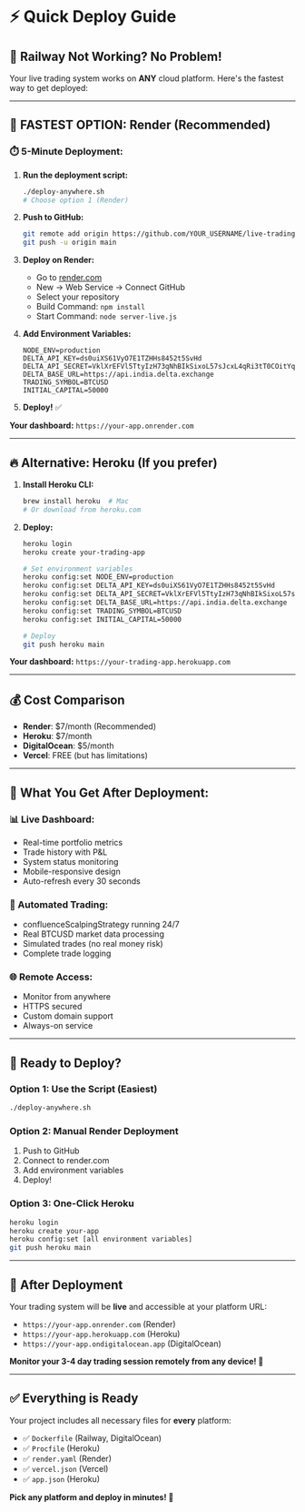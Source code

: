# ⚡ Quick Deploy Guide

## 🎯 **Railway Not Working? No Problem!**

Your live trading system works on **ANY** cloud platform. Here's the fastest way to get deployed:

---

## 🌟 **FASTEST OPTION: Render (Recommended)**

### **⏱️ 5-Minute Deployment:**

1. **Run the deployment script:**
   ```bash
   ./deploy-anywhere.sh
   # Choose option 1 (Render)
   ```

2. **Push to GitHub:**
   ```bash
   git remote add origin https://github.com/YOUR_USERNAME/live-trading-system.git
   git push -u origin main
   ```

3. **Deploy on Render:**
   - Go to [render.com](https://render.com)
   - New → Web Service → Connect GitHub
   - Select your repository
   - Build Command: `npm install`
   - Start Command: `node server-live.js`

4. **Add Environment Variables:**
   ```
   NODE_ENV=production
   DELTA_API_KEY=ds0uiXS61VyO7E1TZHHs8452t5SvHd
   DELTA_API_SECRET=VklXrEFVl5TtyIzH73qNhBIkSixoL57sJcxL4qRi3tT0COitYqm1iAYf5ogx
   DELTA_BASE_URL=https://api.india.delta.exchange
   TRADING_SYMBOL=BTCUSD
   INITIAL_CAPITAL=50000
   ```

5. **Deploy!** ✅

**Your dashboard:** `https://your-app.onrender.com`

---

## 🔥 **Alternative: Heroku (If you prefer)**

1. **Install Heroku CLI:**
   ```bash
   brew install heroku  # Mac
   # Or download from heroku.com
   ```

2. **Deploy:**
   ```bash
   heroku login
   heroku create your-trading-app
   
   # Set environment variables
   heroku config:set NODE_ENV=production
   heroku config:set DELTA_API_KEY=ds0uiXS61VyO7E1TZHHs8452t5SvHd
   heroku config:set DELTA_API_SECRET=VklXrEFVl5TtyIzH73qNhBIkSixoL57sJcxL4qRi3tT0COitYqm1iAYf5ogx
   heroku config:set DELTA_BASE_URL=https://api.india.delta.exchange
   heroku config:set TRADING_SYMBOL=BTCUSD
   heroku config:set INITIAL_CAPITAL=50000
   
   # Deploy
   git push heroku main
   ```

**Your dashboard:** `https://your-trading-app.herokuapp.com`

---

## 💰 **Cost Comparison**
- **Render**: $7/month (Recommended)
- **Heroku**: $7/month 
- **DigitalOcean**: $5/month
- **Vercel**: FREE (but has limitations)

---

## 🎉 **What You Get After Deployment:**

### **📊 Live Dashboard:**
- Real-time portfolio metrics
- Trade history with P&L
- System status monitoring
- Mobile-responsive design
- Auto-refresh every 30 seconds

### **🤖 Automated Trading:**
- confluenceScalpingStrategy running 24/7
- Real BTCUSD market data processing
- Simulated trades (no real money risk)
- Complete trade logging

### **🌐 Remote Access:**
- Monitor from anywhere
- HTTPS secured
- Custom domain support
- Always-on service

---

## 🚀 **Ready to Deploy?**

### **Option 1: Use the Script (Easiest)**
```bash
./deploy-anywhere.sh
```

### **Option 2: Manual Render Deployment**
1. Push to GitHub
2. Connect to render.com
3. Add environment variables
4. Deploy!

### **Option 3: One-Click Heroku**
```bash
heroku login
heroku create your-app
heroku config:set [all environment variables]
git push heroku main
```

---

## 📱 **After Deployment**

Your trading system will be **live** and accessible at your platform URL:
- `https://your-app.onrender.com` (Render)
- `https://your-app.herokuapp.com` (Heroku)
- `https://your-app.ondigitalocean.app` (DigitalOcean)

**Monitor your 3-4 day trading session remotely from any device! 🚀**

---

## ✅ **Everything is Ready**

Your project includes all necessary files for **every** platform:
- ✅ `Dockerfile` (Railway, DigitalOcean)
- ✅ `Procfile` (Heroku)
- ✅ `render.yaml` (Render)
- ✅ `vercel.json` (Vercel)
- ✅ `app.json` (Heroku)

**Pick any platform and deploy in minutes! 🎯**